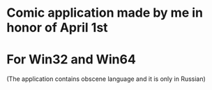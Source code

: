# Comic application made by me in honor of April 1st
# For Win32 and Win64
(The application contains obscene language and it is only in Russian)
